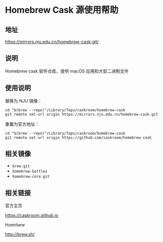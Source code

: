 # Homebrew Cask 源使用帮助

## 地址

<https://mirrors.nju.edu.cn/homebrew-cask.git/>

## 说明

Homebrew cask 软件仓库，提供 macOS 应用和大型二进制文件

## 使用说明

替换为 NJU 镜像：

    cd "$(brew --repo)"/Library/Taps/caskroom/homebrew-cask
    git remote set-url origin https://mirrors.nju.edu.cn/homebrew-cask.git

重置为官方地址：

    cd "$(brew --repo)"/Library/Taps/caskroom/homebrew-cask
    git remote set-url origin https://github.com/caskroom/homebrew-cask

## 相关镜像

-   `brew.git` 
-   `homebrew-bottles` 
-   `homebrew-core.git` 

## 相关链接

官方主页

  <https://caskroom.github.io>

Homrbew

  <http://brew.sh/>
